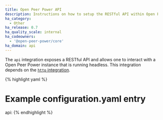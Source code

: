 ```yaml
---
title: Open Peer Power API
description: Instructions on how to setup the RESTful API within Open Peer Power.
ha_category:
  - Other
ha_release: 0.7
ha_quality_scale: internal
ha_codeowners:
  - '@open-peer-power/core'
ha_domain: api
---
```


The `api` integration exposes a RESTful API and allows one to interact with a Open Peer Power instance that is running headless. This integration depends on the [`http` integration](/integrations/http/).

{% highlight yaml %}
# Example configuration.yaml entry
api:
{% endhighlight %}
